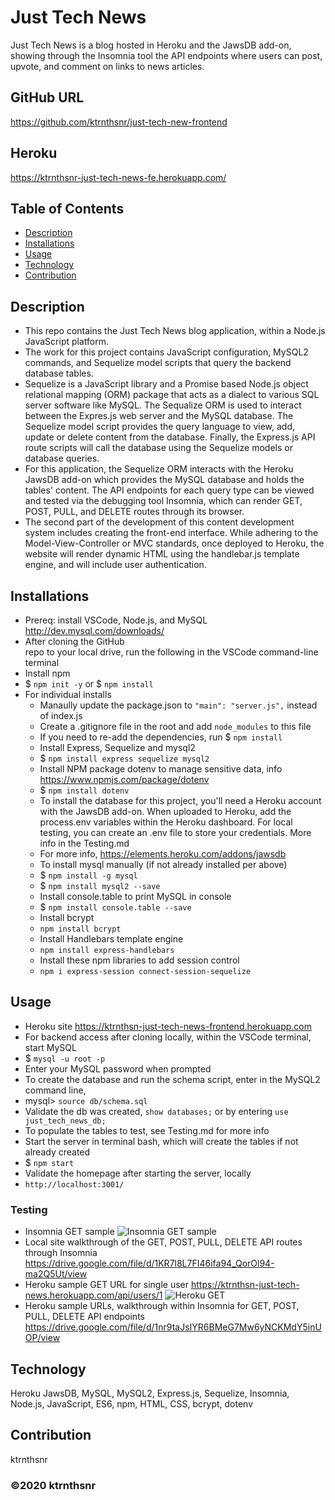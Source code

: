 ﻿# Just Tech News
Just Tech News is a blog hosted in Heroku and the JawsDB add-on, showing through the Insomnia tool the API endpoints where users can post, upvote, and comment on links to news articles.

## GitHub URL
https://github.com/ktrnthsnr/just-tech-new-frontend

## Heroku
https://ktrnthsnr-just-tech-news-fe.herokuapp.com/ 

## Table of Contents
* [Description](#description)
* [Installations](#installations)
* [Usage](#usage)
* [Technology](#technology)
* [Contribution](#contribution)

## Description
- This repo contains the Just Tech News blog application, within a Node.js JavaScript platform. 
- The work for this project contains JavaScript configuration, MySQL2 commands, and Sequelize model scripts that query the backend database tables.
- Sequelize is a JavaScript library and a Promise based Node.js object relational mapping (ORM) package that acts as a dialect to various SQL server software like MySQL. The Sequalize ORM is used to interact between the Expres.js web server and the MySQL database. The Sequelize model script provides the query language to view, add, update or delete content from the database. Finally, the Express.js API route scripts will call the database using the Sequelize models or database queries. 
- For this application, the Sequelize ORM interacts with the Heroku JawsDB add-on which provides the MySQL database and holds the tables' content. The API endpoints for each query type can be viewed and tested via the debugging tool Insomnia, which can render GET, POST, PULL, and DELETE routes through its browser.
- The second part of the development of this content development system includes creating the front-end interface. While adhering to the Model-View-Controller or MVC standards, once deployed to Heroku, the website will render dynamic HTML using the handlebar.js template engine, and will include user authentication.

## Installations
- Prereq: install VSCode, Node.js, and MySQL http://dev.mysql.com/downloads/
- After cloning the GitHub repo to your local drive, run the following in the VSCode command-line terminal
- Install npm
- $ `npm init -y` or $ `npm install`
- For individual installs
    - Manaully update the package.json to  `"main": "server.js",` instead of index.js
    - Create a .gitignore file in the root and add `node_modules` to this file
    - If you need to re-add the dependencies, run $ `npm install`
    - Install Express, Sequelize and mysql2
    - $ `npm install express sequelize mysql2`
    - Install NPM package dotenv to manage sensitive data, info https://www.npmjs.com/package/dotenv
    - $ `npm install dotenv`
    - To install the database for this project, you'll need a Heroku account with the JawsDB add-on. When uploaded to Heroku, add the process.env variables within the Heroku dashboard. For local testing, you can create an .env file to store your credentials. More info in the Testing.md
    - For more info, https://elements.heroku.com/addons/jawsdb
    - To install mysql manually (if not already installed per above)
    - $ `npm install -g mysql`
    - $ `npm install mysql2 --save`
    - Install console.table to print MySQL in console
    - $ `npm install console.table --save`
    - Install bcrypt 
    - `npm install bcrypt`
    - Install Handlebars template engine
    - `npm install express-handlebars`
    - Install these npm libraries to add session control
    - `npm i express-session connect-session-sequelize`

## Usage
- Heroku site 
https://ktrnthsn-just-tech-news-frontend.herokuapp.com
- For backend access after cloning locally, within the VSCode terminal, start MySQL
-   $ `mysql -u root -p`
- Enter your MySQL password when prompted
- To create the database and run the schema script, enter in the MySQL2 command line,
- mysql> `source db/schema.sql`
- Validate the db was created, `show databases;` or by entering `use just_tech_news_db;`
- To populate the tables to test, see Testing.md for more info
- Start the server in terminal bash, which will create the tables if not already created
- $ `npm start`
- Validate the homepage after starting the server, locally 
- `http://localhost:3001/`

### Testing
- Insomnia GET sample
![Insomnia GET sample](./img/getSamp.jpg "Insomnia GET sample")
- Local site walkthrough of the GET, POST, PULL, DELETE API routes through Insomnia
https://drive.google.com/file/d/1KR7l8L7FI46ifa94_QorOl94-ma2Q5Ut/view
- Heroku sample GET URL for single user https://ktrnthsn-just-tech-news.herokuapp.com/api/users/1
![Heroku GET](./img/heroku-justnews.jpg "Heroku GET")
- Heroku sample URLs, walkthrough within Insomnia for GET, POST, PULL, DELETE API endpoints
https://drive.google.com/file/d/1nr9taJsIYR6BMeG7Mw6yNCKMdY5inUOP/view

## Technology
Heroku JawsDB, MySQL, MySQL2, Express.js, Sequelize, Insomnia, Node.js, JavaScript, ES6, npm, HTML, CSS, bcrypt, dotenv

## Contribution
ktrnthsnr

### ©️2020 ktrnthsnr
